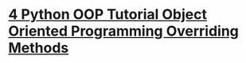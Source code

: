 # [4 Python OOP Tutorial Object Oriented Programming Overriding Methods](https://www.youtube.com/watch?v=39m3rstTN8w&list=PLzMcBGfZo4-l1MqB1zoYfqzlj_HH-ZzXt&index=4)